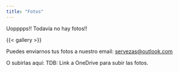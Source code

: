 ```yaml
---
title: "Fotos"
---
```



Uopppps!! Todavía no hay fotos!!
<br />




{{< gallery >}}

Puedes enviarnos tus fotos a nuestro email:
servezas@outlook.com

O subirlas aquí: 
TDB: Link a OneDrive para subir las fotos. 